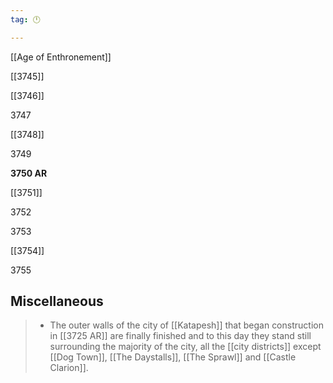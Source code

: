 ```yaml
---
tag: 🕛

---
```

[[Age of Enthronement]]


[[3745]]

[[3746]]

3747

[[3748]]

3749

**3750 AR**

[[3751]]

3752

3753

[[3754]]

3755



## Miscellaneous

>  - The outer walls of the city of [[Katapesh]] that began construction in [[3725 AR]] are finally finished and to this day they stand still surrounding the majority of the city, all the [[city districts]] except [[Dog Town]], [[The Daystalls]], [[The Sprawl]] and [[Castle Clarion]].






